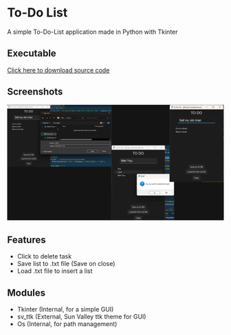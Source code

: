 
# To-Do List

A simple To-Do-List application made in Python with Tkinter

## Executable

[Click here to download source code](https://github.com/saleemtoure/to-do-list/archive/refs/tags/v0.1.zip)

## Screenshots

![Screenshots](https://github.com/saleemtoure/to-do-list/blob/main/screenshots.png)

## Features

- Click to delete task
- Save list to .txt file (Save on close)
- Load .txt file to insert a list
## Modules

- Tkinter (Internal, for a simple GUI)
- sv_ttk (External, Sun Valley ttk theme for GUI)
- Os (Internal, for path management)
